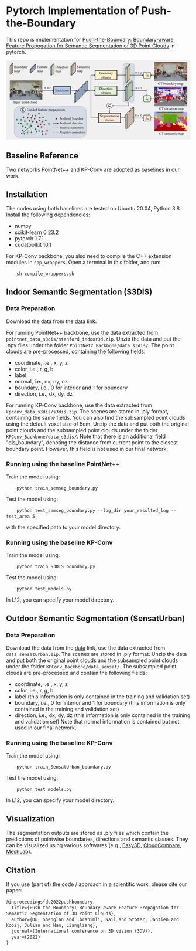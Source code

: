 # Pytorch Implementation of Push-the-Boundary

This repo is implementation for [Push-the-Boundary: Boundary-aware Feature Propogation for Semantic Segmentation of 3D Point Clouds](https://arxiv.org/pdf/2212.12402.pdf) in pytorch.

![overview](img/overview.png)

## Baseline Reference
Two networks [PointNet++](https://github.com/yanx27/Pointnet_Pointnet2_pytorch) and [KP-Conv](https://github.com/HuguesTHOMAS/KPConv-PyTorch) are adopted as baselines in our work. 

## Installation
The codes using both baselines are tested on Ubuntu 20.04, Python 3.8. Install the following dependencies:
- numpy
- scikit-learn 0.23.2
- pytorch 1.7.1
- cudatoolkit 10.1

For KP-Conv backbone, you also need to compile the C++ extension modules in `cpp_wrappers`. Open a terminal in this folder, and run:

        sh compile_wrappers.sh


## Indoor Semantic Segmentation (S3DIS)
### Data Preparation
Download the data from the [data](https://surfdrive.surf.nl/files/index.php/s/ku7ZExu9R5oDSlJ) link.

For running PointNet++ backbone, use the data extracted from `pointnet_data_s3dis/stanford_indoor3d.zip`. Unzip the data and put the .npy files under the folder `PointNet2_Backbone/data_s3dis/`. The point clouds are pre-processed, containing the following fields:
- coordinate, i.e., x, y, z
- color, i.e., r, g, b
- label
- normal, i.e., nx, ny, nz
- boundary, i.e., 0 for interior and 1 for boundary
- direction, i.e., dx, dy, dz

For running KP-Conv backbone, use the data extracted from `kpconv_data_s3dis/s3dis.zip`. The scenes are stored in .ply format, containing the same fields. You can also find the subsampled point clouds using the default voxel size of 5cm. Unzip the data and put both the original point clouds and the subsampled point clouds under the folder `KPConv_Backbone/data_s3dis/`. Note that there is an additional field "dis_boundary", denoting the distance from current point to the closest boundary point. However, this field is not used in our final network.

### Running using the baseline PointNet++
Train the model using:

        python train_semseg_boundary.py

Test the model using:

        python test_semseg_boundary.py --log_dir your_resulted_log --test_area 5

with the specified path to your model directory.

### Running using the baseline KP-Conv
Train the model using:

        python train_S3DIS_boundary.py

Test the model using:

        python test_models.py

In L12, you can specify your model directory.

## Outdoor Semantic Segmentation (SensatUrban)
### Data Preparation
Download the data from the [data](https://surfdrive.surf.nl/files/index.php/s/ku7ZExu9R5oDSlJ) link, use the data extracted from `data_sensaturban.zip`. The scenes are stored in .ply format. Unzip the data and put both the original point clouds and the subsampled point clouds under the folder `KPConv_Backbone/data_sensat/`. The subsampled point clouds are pre-processed and contain the following fields:
- coordinate, i.e., x, y, z
- color, i.e., r, g, b
- label (this information is only contained in the training and validation set)
- boundary, i.e., 0 for interior and 1 for boundary (this information is only contained in the training and validation set)
- direction, i.e., dx, dy, dz (this information is only contained in the training and validation set)
Note that normal information is contained but not used in our final network.

### Running using the baseline KP-Conv
Train the model using:

        python train_SensatUrban_boundary.py

Test the model using:

        python test_models.py

In L12, you can specify your model directory.

## Visualization
The segmentation outputs are stored as .ply files which contain the predictions of pointwise boundaries, directions and semantic classes. They can be visualized using various softwares (e.g., [Easy3D](https://github.com/LiangliangNan/Easy3D), [CloudCompare](https://www.danielgm.net/cc/), [MeshLab](https://www.meshlab.net/)).

## Citation
If you use (part of) the code / approach in a scientific work, please cite our paper:
```
@inproceedings{du2022pushboundary,
  title={Push-the-Boundary: Boundary-aware Feature Propagation for Semantic Segmentation of 3D Point Clouds},
  author={Du, Shenglan and Ibrahimli, Nail and Stoter, Jantien and Kooij, Julian and Nan, Liangliang},
  journal={International conference on 3D vision (3DV)},
  year={2022}
}
```

